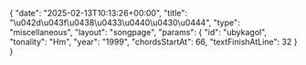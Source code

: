 {
    "date": "2025-02-13T10:13:26+00:00",
    "title": "\u042d\u043f\u0438\u0433\u0440\u0430\u0444",
    "type": "miscellaneous",
    "layout": "songpage",
    "params": {
        "id": "ubykagol",
        "tonality": "Hm",
        "year": "1999",
        "chordsStartAt": 66,
        "textFinishAtLine": 32
    }
}